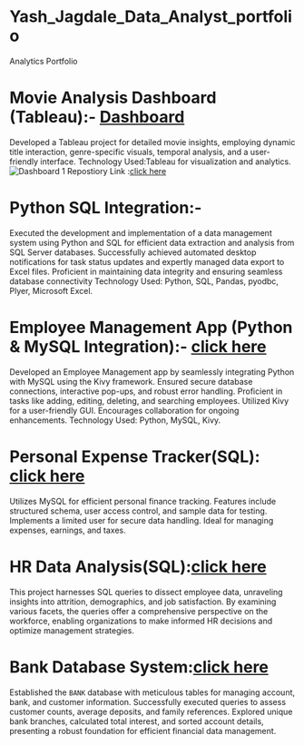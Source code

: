 # Yash_Jagdale_Data_Analyst_portfolio
Analytics Portfolio

# Movie Analysis Dashboard (Tableau):- **[Dashboard](https://yashjagdale0207.github.io/Movies_Analysis_Tableau/)**
Developed a Tableau project for detailed movie insights, employing dynamic title interaction, genre-specific visuals, temporal analysis, and a user-friendly interface.
Technology Used:Tableau for visualization and analytics.
![Dashboard 1](https://github.com/yashjagdale0207/movies-analysis/assets/145290827/56cdd8d6-324d-4ca5-83c4-b4d27035f11f)
Repostiory Link :[click here](https://github.com/yashjagdale0207/Movies_Analysis_Tableau)

# Python SQL Integration:- 
Executed the development and implementation of a data management system using Python and SQL for efficient data extraction and analysis from SQL Server databases. Successfully achieved automated desktop notifications for task status updates and expertly managed data export to Excel files. Proficient in maintaining data integrity and ensuring seamless database connectivity
Technology Used: Python, SQL, Pandas, pyodbc, Plyer, Microsoft Excel.

# Employee Management App (Python & MySQL Integration):- **[click here](https://github.com/yashjagdale0207/Employee_Management_App_Python)**
Developed an Employee Management app by seamlessly integrating Python with MySQL using the Kivy framework. Ensured secure database connections, interactive pop-ups, and robust error handling. Proficient in tasks like adding, editing, deleting, and searching employees. Utilized Kivy for a user-friendly GUI. Encourages collaboration for ongoing enhancements.
Technology Used: Python, MySQL, Kivy.

# Personal Expense Tracker(SQL): **[click here](https://github.com/yashjagdale0207/Personal_Expense_Tracker_SQL)**
Utilizes MySQL for efficient personal finance tracking. Features include structured schema, user access control, and sample data for testing. Implements a limited user for secure data handling. Ideal for managing expenses, earnings, and taxes.

# HR Data Analysis(SQL):**[click here](https://github.com/yashjagdale0207/HR_Data_Analysis_SQL)**
This project harnesses SQL queries to dissect employee data, unraveling insights into attrition, demographics, and job satisfaction. By examining various facets, the queries offer a comprehensive perspective on the workforce, enabling organizations to make informed HR decisions and optimize management strategies.

# Bank Database System:**[click here](https://github.com/yashjagdale0207/Bank_Database_System_SQL)**
Established the `BANK` database with meticulous tables for managing account, bank, and customer information. Successfully executed queries to assess customer counts, average deposits, and family references. Explored unique bank branches, calculated total interest, and sorted account details, presenting a robust foundation for efficient financial data management.
